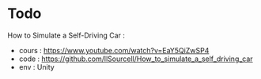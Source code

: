 # Todo

How to Simulate a Self-Driving Car :
- cours : https://www.youtube.com/watch?v=EaY5QiZwSP4
- code : https://github.com/llSourcell/How_to_simulate_a_self_driving_car
- env : Unity
